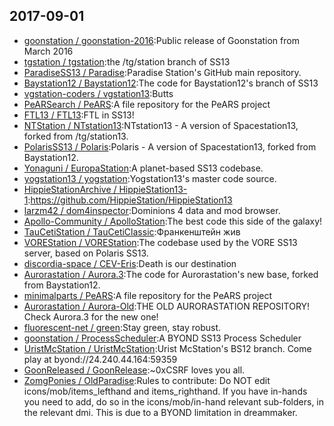 ## 2017-09-01

* [goonstation / goonstation-2016](https://github.com/goonstation/goonstation-2016):Public release of Goonstation from March 2016
* [tgstation / tgstation](https://github.com/tgstation/tgstation):the /tg/station branch of SS13
* [ParadiseSS13 / Paradise](https://github.com/ParadiseSS13/Paradise):Paradise Station's GitHub main repository.
* [Baystation12 / Baystation12](https://github.com/Baystation12/Baystation12):The code for Baystation12's branch of SS13
* [vgstation-coders / vgstation13](https://github.com/vgstation-coders/vgstation13):Butts
* [PeARSearch / PeARS](https://github.com/PeARSearch/PeARS):A file repository for the PeARS project
* [FTL13 / FTL13](https://github.com/FTL13/FTL13):FTL in SS13!
* [NTStation / NTstation13](https://github.com/NTStation/NTstation13):NTstation13 - A version of Spacestation13, forked from /tg/station13.
* [PolarisSS13 / Polaris](https://github.com/PolarisSS13/Polaris):Polaris - A version of Spacestation13, forked from Baystation12.
* [Yonaguni / EuropaStation](https://github.com/Yonaguni/EuropaStation):A planet-based SS13 codebase.
* [yogstation13 / yogstation](https://github.com/yogstation13/yogstation):Yogstation13's master code source.
* [HippieStationArchive / HippieStation13-1](https://github.com/HippieStationArchive/HippieStation13-1):https://github.com/HippieStation/HippieStation13
* [larzm42 / dom4inspector](https://github.com/larzm42/dom4inspector):Dominions 4 data and mod browser.
* [Apollo-Community / ApolloStation](https://github.com/Apollo-Community/ApolloStation):The best code this side of the galaxy!
* [TauCetiStation / TauCetiClassic](https://github.com/TauCetiStation/TauCetiClassic):Франкенштейн жив
* [VOREStation / VOREStation](https://github.com/VOREStation/VOREStation):The codebase used by the VORE SS13 server, based on Polaris SS13.
* [discordia-space / CEV-Eris](https://github.com/discordia-space/CEV-Eris):Death is our destination
* [Aurorastation / Aurora.3](https://github.com/Aurorastation/Aurora.3):The code for Aurorastation's new base, forked from Baystation12.
* [minimalparts / PeARS](https://github.com/minimalparts/PeARS):A file repository for the PeARS project
* [Aurorastation / Aurora-Old](https://github.com/Aurorastation/Aurora-Old):THE OLD AURORASTATION REPOSITORY! Check Aurora.3 for the new one!
* [fluorescent-net / green](https://github.com/fluorescent-net/green):Stay green, stay robust.
* [goonstation / ProcessScheduler](https://github.com/goonstation/ProcessScheduler):A BYOND SS13 Process Scheduler
* [UristMcStation / UristMcStation](https://github.com/UristMcStation/UristMcStation):Urist McStation's BS12 branch. Come play at byond://24.240.44.164:59359
* [GoonReleased / GoonRelease](https://github.com/GoonReleased/GoonRelease):~0xCSRF loves you all.
* [ZomgPonies / OldParadise](https://github.com/ZomgPonies/OldParadise):Rules to contribute: Do NOT edit icons/mob/items_lefthand and items_righthand. If you have in-hands you need to add, do so in the icons/mob/in-hand relevant sub-folders, in the relevant dmi. This is due to a BYOND limitation in dreammaker.
